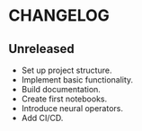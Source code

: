 # CHANGELOG

## Unreleased

- Set up project structure.
- Implement basic functionality.
- Build documentation.
- Create first notebooks.
- Introduce neural operators.
- Add CI/CD.
